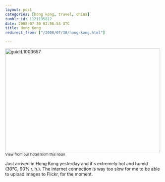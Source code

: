 ```yaml
---
layout: post
categories: [hong kong, travel, china]
tumblr_id: 1121195812  
date: 2008-07-30 02:58:53 UTC
title: Hong Kong
redirect_from: ["/2008/07/30/hong-kong.html"]

---
```


<img src="/attachments/2008/07/l1003657_small.jpg" alt="guid:L1003657" width="500" height="336" class="size-full wp-image-543" />
<small>View from our hotel room this noon</small>

Just arrived in Hong Kong yesterday and it's extremely hot and humid (30°C, 90% r. h.). The internet connection is way too slow for me to be able to upload images to Flickr, for the moment.
